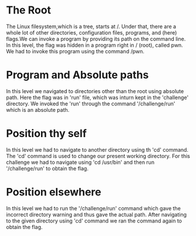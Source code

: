 # The Root
The Linux filesystem,which is a tree, starts at /. Under that, there are a whole lot of other directories, configuration files, programs, and (here) flags.We can invoke a program by providing its path on the command line. In this level, the flag was hidden in a program right in / (root), called pwn. We had to invoke this program using the command /pwn. 

# Program and Absolute paths
In this level we navigated to directories other than the root using absolute path. Here the flag was in 'run' file, which was inturn kept in the 'challenge' directory. 
We invoked the 'run' through the command '/challenge/run' which is an absolute path.

# Position thy self
In this level we had to navigate to another directory using th 'cd' command. The 'cd' command is used to change our present working directory. For this challenge we had to navigate using 
'cd  /usr/bin' and then run '/challenge/run' to obtain the flag.

# Position elsewhere
In this level we had to run the '/challenge/run' command which gave the incorrect directory warning and thus gave the actual path. After navigating to the given directory using 'cd' command we ran the command again to obtain the flag. 
